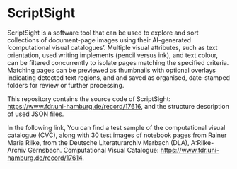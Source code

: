 # ScriptSight
ScriptSight is a software tool that can be used to explore and sort collections of document-page images using their AI-generated ‘computational visual catalogues’. Multiple visual attributes, such as text orientation, used writing implements (pencil versus ink), and text colour, can be filtered concurrently to isolate pages matching the specified criteria. Matching pages can be previewed as thumbnails with optional overlays indicating detected text regions, and and saved as organised, date-stamped folders for review or further processing.

This repository contains the source code of ScriptSight: https://www.fdr.uni-hamburg.de/record/17616, and the structure description of used JSON files.

In the following link, You can find a test sample of the computational visual catalogue (CVC), along with 30 test images of notebook pages from Rainer Maria Rilke, from the Deutsche Literaturarchiv Marbach (DLA), A:Rilke-Archiv Gernsbach. Computational Visual Catalogue: https://www.fdr.uni-hamburg.de/record/17614.
